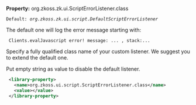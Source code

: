 **Property:** org.zkoss.zk.ui.ScriptErrorListener.class

`Default: `<i>`org.zkoss.zk.ui.script.DefaultScriptErrorListener`</i>

The default one will log the error message starting with:

` Clients.evalJavascript error! message: ... , stack:...`

Specify a fully qualified class name of your custom listener. We suggest
you to extend the default one.

Put empty string as value to disable the default listener.

``` xml
 <library-property>
   <name>org.zkoss.ui.script.ScriptErrorListener.class</name>
   <value></value>
 </library-property>
```
